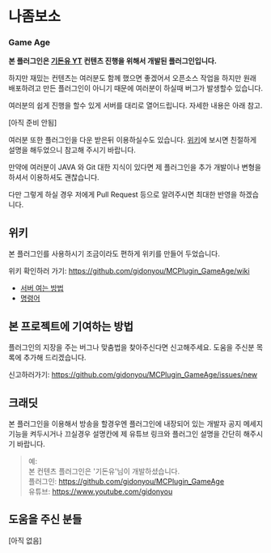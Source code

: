 # 나좀보소 #

### Game Age ###

**본 플러그인은 [기돈유 YT] 컨텐츠 진행을 위해서 개발된 플러그인입니다.**

하지만 재밌는 컨텐츠는 여러분도 함께 했으면 좋겠어서 오픈소스 작업을 하지만 원래 배포하려고 만든 플러그인이 아니기 때문에 여러분이 하실때 버그가 발생할수 있습니다.

여러분의 쉽게 진행을 할수 있게 서버를 대리로 열어드립니다. 자세한 내용은 아래 참고.

[아직 준비 안됨]

여러분 또한 플러그인을 다운 받은뒤 이용하실수도 있습니다. [위키]에 보시면 친절하게 설명을 해두었으니 참고해 주시기 바랍니다.

만약에 여러분이 JAVA 와 Git 대한 지식이 있다면 제 플러그인을 추가 개발이나 변형을 하셔서 이용하셔도 괜찮습니다.

다만 그렇게 하실 경우 저에게 Pull Request 등으로 알려주시면 최대한 반영을 하겠습니다.

## 위키 ##
본 플러그인를 사용하시기 조금이라도 편하게 위키를 만들어 두었습니다.

위키 확인하러 가기: https://github.com/gidonyou/MCPlugin_GameAge/wiki

- [서버 여는 방법](https://github.com/gidonyou/MCPlugin_GameAge/wiki/%EA%B2%8C%EC%9E%84-%EC%8B%9C%EC%9E%91-%EC%A4%80%EB%B9%84-%28%EC%89%AC%EC%9B%80%29)
- [명령어](https://github.com/gidonyou/MCPlugin_GameAge/wiki/%EB%AA%85%EB%A0%B9%EC%96%B4)

## 본 프로젝트에 기여하는 방법 ##

플러그인의 지장을 주는 버그나 맞춤법을 찾아주신다면 신고해주세요. 도움을 주신분 목록에 추가해 드리겠습니다.

신고하러가기: https://github.com/gidonyou/MCPlugin_GameAge/issues/new

## 크래딧 ##

본 플러그인을 이용해서 방송을 할경우엔 플러그인에 내장되어 있는 개발자 공지 메세지 기능을 켜두시거나 끄실경우 설명칸에 제 유튜브 링크와 플러그인 설명을 간단히 해주시기 바랍니다.

> 예:  
> 본 컨텐츠 플러그인은 '기돈유'님이 개발하셨습니다.  
> 플러그인: https://github.com/gidonyou/MCPlugin_GameAge  
> 유튜브: https://www.youtube.com/gidonyou

## 도움을 주신 분들 ##

\[아직 없음]


[기돈유 YT]: https://www.youtube.com/gidonyou
[위키]: https://github.com/gidonyou/MCPlugin_GameAge/wiki
